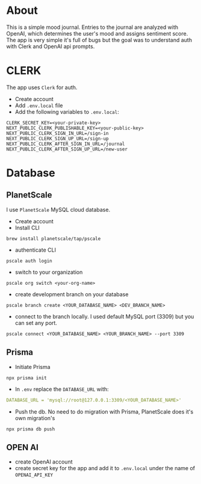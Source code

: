 # About

This is a simple mood journal. Entries to the journal are analyzed with OpenAI, which determines the user's mood and assigns sentiment score. The app is very simple it's full of bugs but the goal was to understand auth with Clerk and OpenAI api prompts.

# CLERK

The app uses `Clerk` for auth.

- Create account
- Add `.env.local` file
- Add the following variables to `.env.local`:

```Console
CLERK_SECRET_KEY=<your-private-key>
NEXT_PUBLIC_CLERK_PUBLISHABLE_KEY=<your-public-key>
NEXT_PUBLIC_CLERK_SIGN_IN_URL=/sign-in
NEXT_PUBLIC_CLERK_SIGN_UP_URL=/sign-up
NEXT_PUBLIC_CLERK_AFTER_SIGN_IN_URL=/journal
NEXT_PUBLIC_CLERK_AFTER_SIGN_UP_URL=/new-user
```

# Database

## PlanetScale

I use `PlanetScale` MySQL cloud database.

- Create account
- Install CLI

```Console
brew install planetscale/tap/pscale
```

- authenticate CLI

```Console
pscale auth login
```

- switch to your organization

```Console
pscale org switch <your-org-name>
```

- create development branch on your database

```Console
pscale branch create <YOUR_DATABASE_NAME> <DEV_BRANCH_NAME>
```

- connect to the branch locally. I used default MySQL port (3309) but you can set any port.

```Console
pscale connect <YOUR_DATABASE_NAME> <YOUR_BRANCH_NAME> --port 3309
```

## Prisma

- Initiate Prisma

```Console
npx prisma init
```

- In `.env` replace the `DATABASE_URL` with:

```yaml
DATABASE_URL = 'mysql://root@127.0.0.1:3309/<YOUR_DATABASE_NAME>'
```

- Push the db. No need to do migration with Prisma, PlanetScale does it's own migration's

```Console
npx prisma db push
```

## OPEN AI

- create OpenAI account
- create secret key for the app and add it to `.env.local` under the name of `OPENAI_API_KEY`

